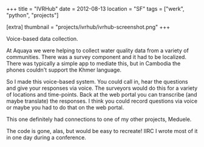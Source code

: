 +++
title = "IVRHub"
date = 2012-08-13
location = "SF"
tags = ["werk", "python", "projects"]

[extra]
thumbnail = "projects/ivrhub/ivrhub-screenshot.png"
+++

Voice-based data collection.

At Aquaya we were helping to collect water quality data from a variety of communities.
There was a survey component and it had to be localized.
There was typically a simple app to mediate this,
but in Cambodia the phones couldn't support the Khmer language.

So I made this voice-based system. 
You could call in, hear the questions and give your responses via voice.
The surveyors would do this for a variety of locations and time-points.
Back at the web portal you can transcribe (and maybe translate) the responses.
I think you could record questions via voice or maybe you had to do that on the web portal.

This one definitely had connections to one of my other projects, Meduele.

The code is gone, alas, but would be easy to recreate!
IIRC I wrote most of it in one day during a conference.
